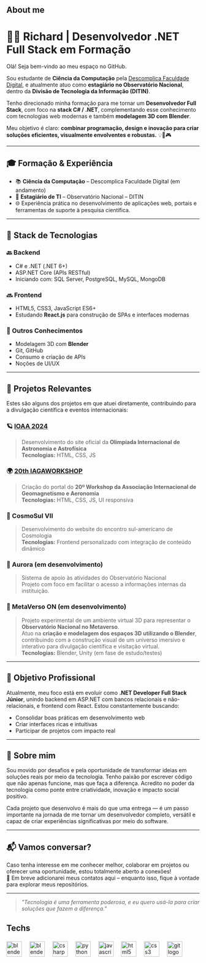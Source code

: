 <h2 align="left">About me</h2>


# 👨‍💻 Richard | Desenvolvedor .NET Full Stack em Formação

Olá! Seja bem-vindo ao meu espaço no GitHub.

Sou estudante de **Ciência da Computação** pela [Descomplica Faculdade Digital](https://descomplica.com.br/faculdade/), e atualmente atuo como **estagiário no Observatório Nacional**, dentro da **Divisão de Tecnologia da Informação (DITIN)**.

Tenho direcionado minha formação para me tornar um **Desenvolvedor Full Stack**, com foco na **stack C# / .NET**, complementando esse conhecimento com tecnologias web modernas e também **modelagem 3D com Blender**.

Meu objetivo é claro: **combinar programação, design e inovação para criar soluções eficientes, visualmente envolventes e robustas.** 💡🧠🎮

---

## 🎓 Formação & Experiência

- 📚 **Ciência da Computação** – Descomplica Faculdade Digital (em andamento)
- 🏢 **Estagiário de TI** – Observatório Nacional – DITIN
- 🌐 Experiência prática no desenvolvimento de aplicações web, portais e ferramentas de suporte à pesquisa científica.

---

## 🧰 Stack de Tecnologias

### 🔙 Backend
- C# e .NET (.NET 6+)
- ASP.NET Core (APIs RESTful)
- Iniciando com: SQL Server, PostgreSQL, MySQL, MongoDB

### 🔜 Frontend
- HTML5, CSS3, JavaScript ES6+
- Estudando **React.js** para construção de SPAs e interfaces modernas

### 🧠 Outros Conhecimentos
- Modelagem 3D com **Blender**
- Git, GitHub
- Consumo e criação de APIs
- Noções de UI/UX

---

## 🚀 Projetos Relevantes

Estes são alguns dos projetos em que atuei diretamente, contribuindo para a divulgação científica e eventos internacionais:

### 🪐 [IOAA 2024](https://ioaa2024.on.br)
> Desenvolvimento do site oficial da **Olimpíada Internacional de Astronomia e Astrofísica**  
**Tecnologias:** HTML, CSS, JS

### 🌍 [20th IAGAWORKSHOP](https://iaga2024.on.br)
> Criação do portal do **20º Workshop da Associação Internacional de Geomagnetismo e Aeronomia**  
**Tecnologias:** HTML, CSS, JS, UI responsiva

### 🔭 CosmoSul VII
> Desenvolvimento do website do encontro sul-americano de Cosmologia  
**Tecnologias:** Frontend personalizado com integração de conteúdo dinâmico

### 🌌 Aurora (em desenvolvimento)
> Sistema de apoio às atividades do Observatório Nacional  
Projeto com foco em facilitar o acesso a informações internas da instituição.

### 🧾 MetaVerso ON (em desenvolvimento)
> Projeto experimental de um ambiente virtual 3D para representar o **Observatório Nacional no Metaverso**.  
Atuo na **criação e modelagem dos espaços 3D utilizando o Blender**, contribuindo com a construção visual de um universo imersivo e interativo para divulgação científica e visitação virtual.  
**Tecnologias:** Blender, Unity (em fase de estudo/testes)



---

## 🎯 Objetivo Profissional

Atualmente, meu foco está em evoluir como **.NET Developer Full Stack Júnior**, unindo backend em ASP.NET com bancos relacionais e não-relacionais, e frontend com React. Estou constantemente buscando:

- Consolidar boas práticas em desenvolvimento web
- Criar interfaces ricas e intuitivas
- Participar de projetos com impacto real

---

## 💬 Sobre mim

Sou movido por desafios e pela oportunidade de transformar ideias em soluções reais por meio da tecnologia. Tenho paixão por escrever código que não apenas funcione, mas que faça a diferença. Acredito no poder da tecnologia como ponte entre criatividade, inovação e impacto social positivo.

Cada projeto que desenvolvo é mais do que uma entrega — é um passo importante na jornada de me tornar um desenvolvedor completo, versátil e capaz de criar experiências significativas por meio do software.

---

## 📬 Vamos conversar?

Caso tenha interesse em me conhecer melhor, colaborar em projetos ou oferecer uma oportunidade, estou totalmente aberto a conexões!  
📧 Em breve adicionarei meus contatos aqui – enquanto isso, fique à vontade para explorar meus repositórios.

---

> _"Tecnologia é uma ferramenta poderosa, e eu quero usá-la para criar soluções que fazem a diferença."_


###

<h2 align="left">Techs</h2>

###

<div align="left">
  <img src="https://skillicons.dev/icons?i=blender" height="40" alt="blender logo"  />
  <img width="12" />
  <img src="https://skillicons.dev/icons?i=unity" height="40" alt="blender logo"  />
  <img width="12" />
  <img src="https://skillicons.dev/icons?i=cs" height="40" alt="csharp logo"  />
  <img width="12" />
  <img src="https://skillicons.dev/icons?i=py" height="40" alt="python logo"  />
  <img width="12" />
  <img src="https://cdn.jsdelivr.net/gh/devicons/devicon/icons/javascript/javascript-original.svg" height="40" alt="javascript logo"  />
  <img width="12" />
  <img src="https://skillicons.dev/icons?i=html" height="40" alt="html5 logo"  />
  <img width="12" />
  <img src="https://skillicons.dev/icons?i=css" height="40" alt="css3 logo"  />
  <img width="12" />
  <img src="https://skillicons.dev/icons?i=git" height="40" alt="git logo"  />
</div>

###



